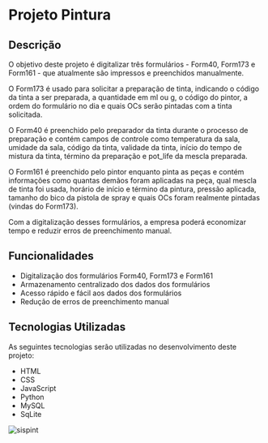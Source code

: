 # Projeto Pintura

## Descrição
O objetivo deste projeto é digitalizar três formulários - Form40, Form173 e Form161 - que atualmente são impressos e preenchidos manualmente.

O Form173 é usado para solicitar a preparação de tinta, indicando o código da tinta a ser preparada, a quantidade em ml ou g, o código do pintor, a ordem do formulário no dia e quais OCs serão pintadas com a tinta solicitada.

O Form40 é preenchido pelo preparador da tinta durante o processo de preparação e contém campos de controle como temperatura da sala, umidade da sala, código da tinta, validade da tinta, início do tempo de mistura da tinta, término da preparação e pot_life da mescla preparada.

O Form161 é preenchido pelo pintor enquanto pinta as peças e contém informações como quantas demãos foram aplicadas na peça, qual mescla de tinta foi usada, horário de início e término da pintura, pressão aplicada, tamanho do bico da pistola de spray e quais OCs foram realmente pintadas (vindas do Form173).

Com a digitalização desses formulários, a empresa poderá economizar tempo e reduzir erros de preenchimento manual.

## Funcionalidades
- Digitalização dos formulários Form40, Form173 e Form161
- Armazenamento centralizado dos dados dos formulários
- Acesso rápido e fácil aos dados dos formulários
- Redução de erros de preenchimento manual

## Tecnologias Utilizadas
As seguintes tecnologias serão utilizadas no desenvolvimento deste projeto:
- HTML
- CSS
- JavaScript
- Python
- MySQL
- SqLite

![sispint](https://github.com/levymc/projeto_pintura/assets/97532455/da7026f0-62a0-4ce8-a0a3-15da05ec3636)
